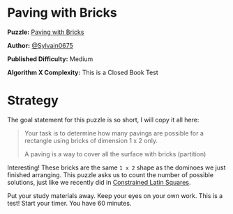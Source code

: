# Paving with Bricks

__Puzzle:__ [Paving with Bricks](https://www.codingame.com/training/medium/paving-with-bricks)

__Author:__ [@Sylvain0675](https://www.codingame.com/profile/79d6cc96d82a54fc8f65fd4201b2e0421013512)

__Published Difficulty:__ Medium

__Algorithm X Complexity:__ This is a Closed Book Test

# Strategy

The goal statement for this puzzle is so short, I will copy it all here:

>Your task is to determine how many pavings are possible for a rectangle using bricks of dimension 1 x 2 only.
>
>A paving is a way to cover all the surface with bricks (partition)

Interesting! These bricks are the same `1 x 2` shape as the dominoes we just finished arranging. This puzzle asks us to count the number of possible solutions, just like we recently did in [Constrained Latin Squares](constrained-latin-squares).

Put your study materials away. Keep your eyes on your own work. This is a test! Start your timer. You have 60 minutes.
